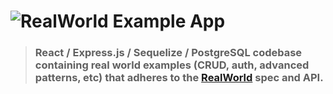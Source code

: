 # ![RealWorld Example App](logo.png)

> ### React / Express.js / Sequelize / PostgreSQL codebase containing real world examples (CRUD, auth, advanced patterns, etc) that adheres to the [RealWorld](https://realworld.io/) spec and API.


